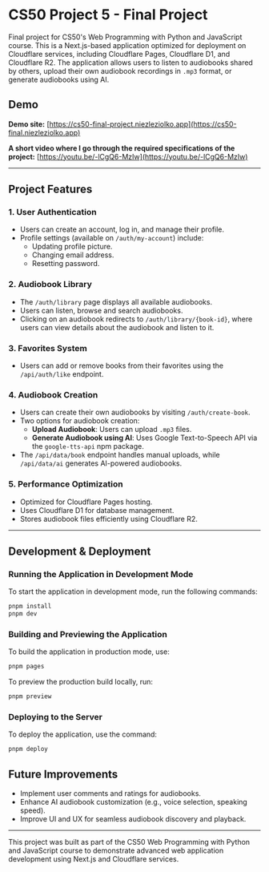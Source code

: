 # CS50 Project 5 - Final Project

Final project for CS50's Web Programming with Python and JavaScript course. This is a Next.js-based application optimized for deployment on Cloudflare services, including Cloudflare Pages, Cloudflare D1, and Cloudflare R2. The application allows users to listen to audiobooks shared by others, upload their own audiobook recordings in `.mp3` format, or generate audiobooks using AI.

## Demo

**Demo site:** [https://cs50-final-project.niezleziolko.app](https://cs50-final.niezleziolko.app)

**A short video where I go through the required specifications of the project:** [https://youtu.be/-lCgQ6-MzIw](https://youtu.be/-lCgQ6-MzIw)

---

## Project Features

### 1. **User Authentication**
- Users can create an account, log in, and manage their profile.
- Profile settings (available on `/auth/my-account`) include:
  - Updating profile picture.
  - Changing email address.
  - Resetting password.

### 2. **Audiobook Library**
- The `/auth/library` page displays all available audiobooks.
- Users can listen, browse and search audiobooks.
- Clicking on an audiobook redirects to `/auth/library/{book-id}`, where users can view details about the audiobook and listen to it.

### 3. **Favorites System**
- Users can add or remove books from their favorites using the `/api/auth/like` endpoint.

### 4. **Audiobook Creation**
- Users can create their own audiobooks by visiting `/auth/create-book`.
- Two options for audiobook creation:
  - **Upload Audiobook**: Users can upload `.mp3` files.
  - **Generate Audiobook using AI**: Uses Google Text-to-Speech API via the `google-tts-api` npm package.
- The `/api/data/book` endpoint handles manual uploads, while `/api/data/ai` generates AI-powered audiobooks.

### 5. **Performance Optimization**
- Optimized for Cloudflare Pages hosting.
- Uses Cloudflare D1 for database management.
- Stores audiobook files efficiently using Cloudflare R2.

---

## Development & Deployment

### Running the Application in Development Mode
To start the application in development mode, run the following commands:

```sh
pnpm install
pnpm dev
```

### Building and Previewing the Application

To build the application in production mode, use:

```sh
pnpm pages
```

To preview the production build locally, run:

```sh
pnpm preview
```

### Deploying to the Server

To deploy the application, use the command:
```sh
pnpm deploy
```

## Future Improvements
- Implement user comments and ratings for audiobooks.
- Enhance AI audiobook customization (e.g., voice selection, speaking speed).
- Improve UI and UX for seamless audiobook discovery and playback.

---

This project was built as part of the CS50 Web Programming with Python and JavaScript course to demonstrate advanced web application development using Next.js and Cloudflare services.